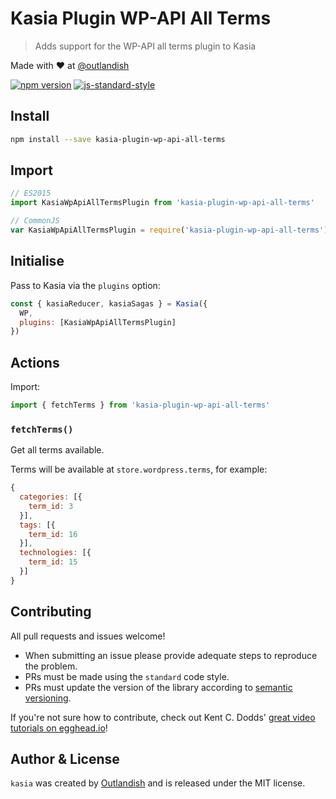 # Kasia Plugin WP-API All Terms

> Adds support for the WP-API all terms plugin to Kasia

Made with ❤ at [@outlandish](http://www.twitter.com/outlandish)

<a href="http://badge.fury.io/js/kasia-plugin-wp-api-all-terms"><img alt="npm version" src="https://badge.fury.io/js/kasia-plugin-wp-api-all-terms.svg"></a>
[![js-standard-style](https://img.shields.io/badge/code%20style-standard-brightgreen.svg)](http://standardjs.com/)

## Install

```sh
npm install --save kasia-plugin-wp-api-all-terms
```

## Import

```js
// ES2015
import KasiaWpApiAllTermsPlugin from 'kasia-plugin-wp-api-all-terms'

// CommonJS
var KasiaWpApiAllTermsPlugin = require('kasia-plugin-wp-api-all-terms')
```

## Initialise

Pass to Kasia via the `plugins` option:

```js
const { kasiaReducer, kasiaSagas } = Kasia({
  WP,
  plugins: [KasiaWpApiAllTermsPlugin]
})
```

## Actions

Import:

```js
import { fetchTerms } from 'kasia-plugin-wp-api-all-terms'
```

### `fetchTerms()`

Get all terms available.

Terms will be available at `store.wordpress.terms`, for example:

```js
{
  categories: [{
    term_id: 3
  }],
  tags: [{
    term_id: 16
  }],
  technologies: [{
    term_id: 15
  }]
}
```

## Contributing

All pull requests and issues welcome!

- When submitting an issue please provide adequate steps to reproduce the problem.
- PRs must be made using the `standard` code style.
- PRs must update the version of the library according to [semantic versioning](http://semver.org/).

If you're not sure how to contribute, check out Kent C. Dodds'
[great video tutorials on egghead.io](https://egghead.io/lessons/javascript-identifying-how-to-contribute-to-an-open-source-project-on-github)!

## Author & License

`kasia` was created by [Outlandish](https://twitter.com/outlandish) and is released under the MIT license.
